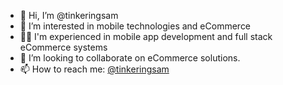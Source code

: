 - 👋 Hi, I’m @tinkeringsam
- 👀 I’m interested in mobile technologies and eCommerce
- 👷‍♀️ I'm experienced in mobile app development and full stack eCommerce systems
- 💞️ I’m looking to collaborate on eCommerce solutions.
- 📫 How to reach me: [@tinkeringsam](https://twitter.com/tinkeringsam)

<!---
tinkeringsam/tinkeringsam is a ✨ special ✨ repository because its `README.md` (this file) appears on your GitHub profile.
You can click the Preview link to take a look at your changes.
--->
